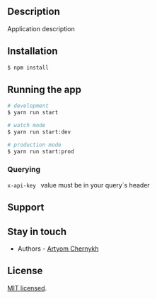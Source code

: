 ## Description
Application description
## Installation

```bash
$ npm install
```

## Running the app

```bash
# development
$ yarn run start

# watch mode
$ yarn run start:dev

# production mode
$ yarn run start:prod
```

### Querying
`
x-api-key 
` value must be in your query`s header

## Support


## Stay in touch

- Authors - [Artyom Chernykh](https://github.com/swooosh13)

## License

[MIT licensed](LICENSE).

